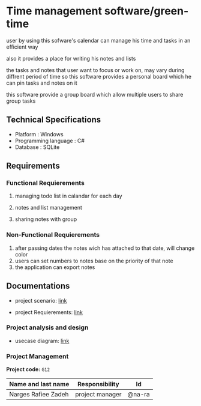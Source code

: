 # **Time management software/green-time**

user by using this sofware's calendar can manage his time and tasks in an efficient way

also it provides a place for writing his notes and lists 

the tasks and notes that user want to focus or work on, may vary during diffrent period of time so this software provides a personal board which he can pin tasks and notes on it

this software provide a group board which allow multiple users to share group tasks

## Technical Specifications
* Platform : Windows
* Programming language : C#
* Database : SQLite

## Requirements
### Functional Requierements
1. managing todo list in calandar for each day 
  
2. notes and list management
 
3. sharing notes with group

### Non-Functional Requierements
1. after passing dates the notes wich has attached to that date, will change color
2. users can set numbers to notes base on the priority of that note
3. the application can export notes


## Documentations
* project scenario: [link](https://github.com/na-ra/green-time/blob/f1535866d98f66363dcbb72973f12905b0468194/documentation/Scenario)

* project Requierements: [link](https://github.com/na-ra/green-time/blob/85f984db00b45c56c47bf7bfe818cf1b0a8e603e/documentation/Requirements)

### Project analysis and design
* usecase diagram: [link](https://github.com/na-ra/green-time/blob/c879c512a5465aa11d3db74465371f543f354680/documentation/Use-case%20Diagram.jpg)
### Project Management

**Project code:** `G12`

| Name and last name | Responsibility  | Id |
|--------------------|----------|------|
|   Narges Rafiee Zadeh |  project manager  | @na-ra|



